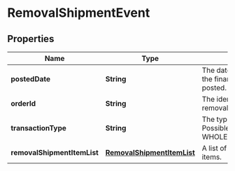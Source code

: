 
# RemovalShipmentEvent

## Properties
Name | Type | Description | Notes
------------ | ------------- | ------------- | -------------
**postedDate** | **String** | The date and time when the financial event was posted. |  [optional]
**orderId** | **String** | The identifier for the removal shipment order. |  [optional]
**transactionType** | **String** | The type of removal order.  Possible values:  * WHOLESALE_LIQUIDATION |  [optional]
**removalShipmentItemList** | [**RemovalShipmentItemList**](RemovalShipmentItemList.md) | A list of removal shipment items. |  [optional]



